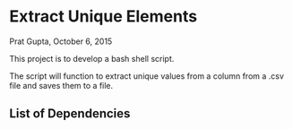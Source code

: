 # Extract Unique Elements
Prat Gupta, October 6, 2015

This project is to develop a bash shell script.

The script will function to extract unique values from a column from a .csv file and saves them to a file.

## List of Dependencies
